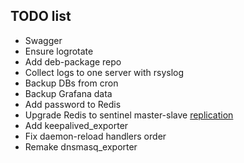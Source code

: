 ## TODO list

- Swagger
- Ensure logrotate
- Add deb-package repo
- Collect logs to one server with rsyslog
- Backup DBs from cron
- Backup Grafana data
- Add password to Redis
- Upgrade Redis to sentinel master-slave [replication](https://rtfm.co.ua/redis-replikaciya-chast-2-master-slave-replikaciya-i-redis-sentinel/)
- Add keepalived_exporter
- Fix daemon-reload handlers order
- Remake dnsmasq_exporter

